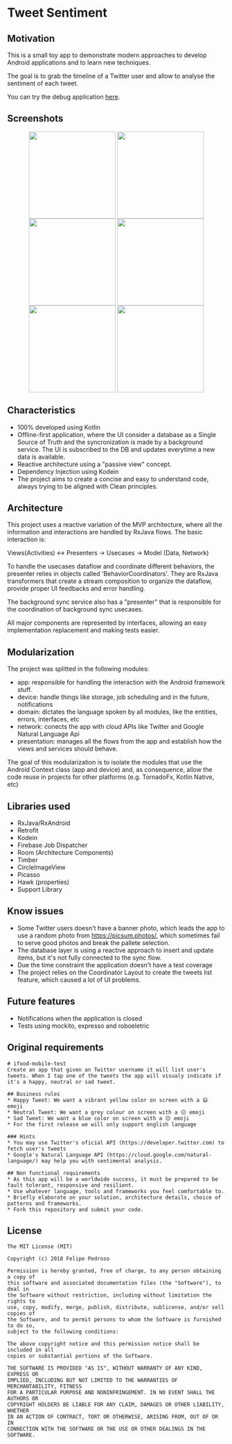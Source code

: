 # Tweet Sentiment

## Motivation
This is a small toy app to demonstrate modern approaches to develop Android applications and to learn new techniques.

The goal is to grab the timeline of a Twitter user and allow to analyse the sentiment of each tweet.

You can try the debug application [here](https://drive.google.com/file/d/1buphfrdFysZwiuerWQ-bBgbtIW2TNv_v/view?usp=sharing).

## Screenshots

<p align="center">
  <img src="screenshots/ss-a.gif" align="center" width=200>
  <img src="screenshots/ss-01.png" align="center" width=200>
  <img src="screenshots/ss-02.png" align="center" width=200>
  <img src="screenshots/ss-03.png" align="center" width=200>
  <img src="screenshots/ss-04.png" align="center" width=200>
  <img src="screenshots/ss-05.png" align="center" width=200>
</p>

## Characteristics
* 100% developed using Kotlin
* Offline-first application, where the UI consider a database as a Single Source of Truth and the syncronization is made by a background service. The UI is subscribed to the DB and updates everytime a new data is available.
* Reactive architecture using a "passive view" concept. 
* Dependency Injection using Kodein
* The project aims to create a concise and easy to understand code, always trying to be aligned with Clean principles.

## Architecture
This project uses a reactive variation of the MVP architecture, where all the information and interactions are handled by RxJava flows. The basic interaction is:

Views(Activities)   <->   Presenters   ->   Usecases   ->   Model (Data, Network)

To handle the usecases dataflow and coordinate different behaviors, the presenter relies in objects called 'BehaviorCoordinators'. They are RxJava transformers that create a stream composition to organize the dataflow, provide proper UI feedbacks and error handling.

The background sync service also has a "presenter" that is responsible for the coordination of background sync usecases.

All major components are represented by interfaces, allowing an easy implementation replacement and making tests easier.

## Modularization
The project was splitted in the following modules:

* app: responsible for handling the interaction with the Android framework stuff.
* device: handle things like storage, job scheduling and in the future, notifications
* domain: dictates the language spoken by all modules, like the entities, errors, interfaces, etc
* network: conects the app with cloud APIs like Twitter and Google Natural Language Api
* presentation: manages all the flows from the app and establish how the views and services should behave.

The goal of this modularization is to isolate the modules that use the Android Context class (app and device) and, as consequence, allow the code reuse in projects for other platforms (e.g. TornadoFx, Kotlin Native, etc)

## Libraries used
* RxJava/RxAndroid
* Retrofit
* Kodein
* Firebase Job Dispatcher
* Room (Architecture Components)
* Timber
* CircleImageView
* Picasso
* Hawk (properties)
* Support Library

## Know issues
* Some Twitter users doesn't have a banner photo, which leads the app to use a random photo from https://picsum.photos/, which sometimes fail to serve good photos and break the pallete selection.
* The database layer is using a reactive approach to insert and update items, but it's not fully connected to the sync flow.
* Due the time constraint the application doesn't have a test coverage
* The project relies on the Coordinator Layout to create the tweets list feature, which caused a lot of UI problems.

## Future features
* Notifications when the application is closed
* Tests using mockito, expresso and roboeletric

## Original requirements
````
# ifood-mobile-test
Create an app that given an Twitter username it will list user's tweets. When I tap one of the tweets the app will visualy indicate if it's a happy, neutral or sad tweet.

## Business rules
* Happy Tweet: We want a vibrant yellow color on screen with a 😃 emoji
* Neutral Tweet: We want a grey colour on screen with a 😐 emoji
* Sad Tweet: We want a blue color on screen with a 😔 emoji
* For the first release we will only support english language

### Hints
* You may use Twitter's oficial API (https://developer.twitter.com) to fetch user's tweets 
* Google's Natural Language API (https://cloud.google.com/natural-language/) may help you with sentimental analysis.

## Non functional requirements
* As this app will be a worldwide success, it must be prepared to be fault tolerant, responsive and resilient.
* Use whatever language, tools and frameworks you feel comfortable to.
* Briefly elaborate on your solution, architecture details, choice of patterns and frameworks.
* Fork this repository and submit your code.
````
## License

```
The MIT License (MIT)

Copyright (c) 2018 Felipe Pedroso

Permission is hereby granted, free of charge, to any person obtaining a copy of
this software and associated documentation files (the "Software"), to deal in
the Software without restriction, including without limitation the rights to
use, copy, modify, merge, publish, distribute, sublicense, and/or sell copies of
the Software, and to permit persons to whom the Software is furnished to do so,
subject to the following conditions:

The above copyright notice and this permission notice shall be included in all
copies or substantial portions of the Software.

THE SOFTWARE IS PROVIDED "AS IS", WITHOUT WARRANTY OF ANY KIND, EXPRESS OR
IMPLIED, INCLUDING BUT NOT LIMITED TO THE WARRANTIES OF MERCHANTABILITY, FITNESS
FOR A PARTICULAR PURPOSE AND NONINFRINGEMENT. IN NO EVENT SHALL THE AUTHORS OR
COPYRIGHT HOLDERS BE LIABLE FOR ANY CLAIM, DAMAGES OR OTHER LIABILITY, WHETHER
IN AN ACTION OF CONTRACT, TORT OR OTHERWISE, ARISING FROM, OUT OF OR IN
CONNECTION WITH THE SOFTWARE OR THE USE OR OTHER DEALINGS IN THE SOFTWARE.
```